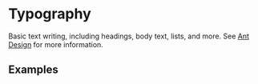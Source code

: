 # Typography

Basic text writing, including headings, body text, lists, and more. See [Ant Design](https://ant.design/components/typography/) for more information.

## Examples

<demo name="basic"></demo>
